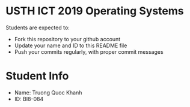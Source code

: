 USTH ICT 2019 Operating Systems
=====================================

Students are expected to:

* Fork this repository to your github account
* Update your name and ID to this README file
* Push your commits regularly, with proper commit messages

Student Info
=======================

* Name: Truong Quoc Khanh
* ID: BI8-084 


